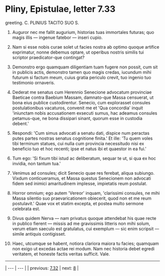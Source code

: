 # Pliny, Epistulae, letter 7.33

greeting. C. PLINIUS TACITO SUO S.



1. Auguror nec me fallit augurium, historias tuas immortales futuras; quo magis illis — ingenue fatebor — inseri cupio.



2. Nam si esse nobis curae solet ut facies nostra ab optimo quoque artifice exprimatur, nonne debemus optare, ut operibus nostris similis tui scriptor praedicator-que contingat?



3. Demonstro ergo quamquam diligentiam tuam fugere non possit, cum sit in publicis actis, demonstro tamen quo magis credas, iucundum mihi futurum si factum meum, cuius gratia periculo crevit, tuo ingenio tuo testimonio ornaveris.



4. Dederat me senatus cum Herennio Senecione advocatum provinciae Baeticae contra Baebium Massam, damnato-que Massa censuerat, ut bona eius publice custodirentur. Senecio, cum explorasset consules postulationibus vacaturos, convenit me et 'Qua concordia' inquit 'iniunctam nobis accusationem exsecuti sumus, hac adeamus consules petamus-que, ne bona dissipari sinant, quorum esse in custodia debent.'



5. Respondi: 'Cum simus advocati a senatu dati, dispice num peractas putes partes nostras senatus cognitione finita.' Et ille: 'Tu quem voles tibi terminum statues, cui nulla cum provincia necessitudo nisi ex beneficio tuo et hoc recenti; ipse et natus ibi et quaestor in ea fui.'



6. Tum ego: 'Si fixum tibi istud ac deliberatum, sequar te ut, si qua ex hoc invidia, non tantum tua.'



7. Venimus ad consules; dicit Senecio quae res ferebat, aliqua subiungo. Vixdum conticueramus, et Massa questus Senecionem non advocati fidem sed inimici amaritudinem implesse, impietatis reum postulat.



8. Horror omnium; ego autem 'Vereor' inquam, 'clarissimi consules, ne mihi Massa silentio suo praevaricationem obiecerit, quod non et me reum postulavit.' Quae vox et statim excepta, et postea multo sermone celebrata est.



9. Divus quidem Nerva — nam privatus quoque attendebat his quae recte in publico fierent — missis ad me gravissimis litteris non mihi solum, verum etiam saeculo est gratulatus, cui exemplum — sic enim scripsit — simile antiquis contigisset.



10. Haec, utcumque se habent, notiora clariora maiora tu facies; quamquam non exigo ut excedas actae rei modum. Nam nec historia debet egredi veritatem, et honeste factis veritas sufficit. Vale.



---

| --- | --- |
| previous: [7.32](../7.32/) | next: [8](../8/) |